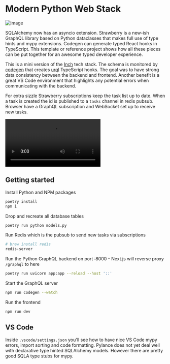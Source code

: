 # Modern Python Web Stack

![image](https://user-images.githubusercontent.com/701/141482559-1992d50a-07f1-42e6-b0f6-bc0bb65ccc9e.png)

SQLAlchemy now has an asyncio extension. Strawberry is a new-ish GraphQL library based on Python
dataclasses that makes full use of type hints and mypy extensions. Codegen can generate typed React
hooks in TypeScript. This template or reference project shows how all these pieces can be put
together for an awesome typed developer experience.

This is a mini version of the [Inch](https://tryinch.com) tech stack. The schema is monitored by
[codegen](https://www.graphql-code-generator.com) that creates
[urql](https://github.com/FormidableLabs/urql) TypeScript hooks. The goal was to have strong data
consistency between the backend and frontend. Another benefit is a great VS Code environment that
highlights any potential errors when communicating with the backend.

For extra sizzle Strawberry subscriptions keep the task list up to date. When a task is created
the id is published to a `tasks` channel in redis pubsub. Browser have a GraphQL subscription and
WebSocket set up to receive new tasks.

![](https://user-images.githubusercontent.com/701/140308942-264f40fa-f6ac-43cf-88f0-b6c4bfdfe105.mp4)

## Getting started

Install Python and NPM packages

```bash
poetry install
npm i
```

Drop and recreate all database tables

```bash
poetry run python models.py
```

Run Redis which is the pubsub to send new tasks via subscriptions

```bash
# brew install redis
redis-server
```

Run the Python GraphQL backend on port :8000 - Next.js will reverse proxy `/graphql` to here

```bash
poetry run uvicorn app:app --reload --host '::'
```

Start the GraphQL server

```bash
npm run codegen --watch
```

Run the frontend

```bash
npm run dev
```

## VS Code

Inside `.vscode/settings.json` you'll see how to have nice VS Code mypy errors, import sorting and
code formatting. Pylance does not yet deal well with declarative type hinted SQLAlchemy models.
However there are pretty good SQLA type stubs for mypy.
